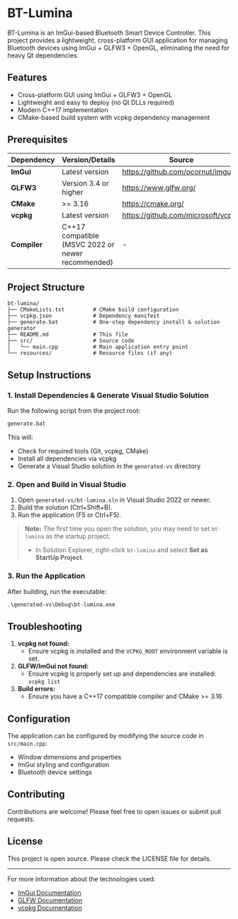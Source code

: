 # BT-Lumina

BT-Lumina is an ImGui-based Bluetooth Smart Device Controller. This project provides a lightweight, cross-platform GUI application for managing Bluetooth devices using ImGui + GLFW3 + OpenGL, eliminating the need for heavy Qt dependencies.

## Features

- Cross-platform GUI using ImGui + GLFW3 + OpenGL
- Lightweight and easy to deploy (no Qt DLLs required)
- Modern C++17 implementation
- CMake-based build system with vcpkg dependency management

## Prerequisites

| Dependency | Version/Details | Source |
|------------|----------------|--------|
| **ImGui**  | Latest version | https://github.com/ocornut/imgui |
| **GLFW3**  | Version 3.4 or higher | https://www.glfw.org/ |
| **CMake**  | >= 3.16 | https://cmake.org/ |
| **vcpkg**  | Latest version | https://github.com/microsoft/vcpkg |
| **Compiler** | C++17 compatible (MSVC 2022 or newer recommended) | - |

## Project Structure

```
bt-lumina/
├── CMakeLists.txt         # CMake build configuration
├── vcpkg.json             # Dependency manifest
├── generate.bat           # One-step dependency install & solution generator
├── README.md              # This file
├── src/                   # Source code
│   └── main.cpp           # Main application entry point
└── resources/             # Resource files (if any)
```

## Setup Instructions

### 1. Install Dependencies & Generate Visual Studio Solution

Run the following script from the project root:

```cmd
generate.bat
```

This will:
- Check for required tools (Git, vcpkg, CMake)
- Install all dependencies via vcpkg
- Generate a Visual Studio solution in the `generated-vs` directory

### 2. Open and Build in Visual Studio

1. Open `generated-vs/bt-lumina.sln` in Visual Studio 2022 or newer.
2. Build the solution (Ctrl+Shift+B).
3. Run the application (F5 or Ctrl+F5).

> **Note:** The first time you open the solution, you may need to set `bt-lumina` as the startup project:
> - In Solution Explorer, right-click `bt-lumina` and select **Set as StartUp Project**.

### 3. Run the Application

After building, run the executable:

```cmd
.\generated-vs\Debug\bt-lumina.exe
```

## Troubleshooting

1. **vcpkg not found:**
   - Ensure vcpkg is installed and the `VCPKG_ROOT` environment variable is set.
2. **GLFW/ImGui not found:**
   - Ensure vcpkg is properly set up and dependencies are installed: `vcpkg list`
3. **Build errors:**
   - Ensure you have a C++17 compatible compiler and CMake >= 3.16

## Configuration

The application can be configured by modifying the source code in `src/main.cpp`:
- Window dimensions and properties
- ImGui styling and configuration
- Bluetooth device settings

## Contributing

Contributions are welcome! Please feel free to open issues or submit pull requests.

## License

This project is open source. Please check the LICENSE file for details.

---

For more information about the technologies used:
- [ImGui Documentation](https://github.com/ocornut/imgui)
- [GLFW Documentation](https://www.glfw.org/documentation.html)
- [vcpkg Documentation](https://github.com/microsoft/vcpkg)

